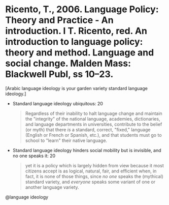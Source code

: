 # Ricento, T., 2006. Language Policy: Theory and Practice - An introduction.  I T. Ricento, red. An introduction to language policy: theory and method. Language and social change. Malden Mass: Blackwell Publ, ss 10–23.

[Arabic language ideology is your garden variety standard language ideology.]

- Standard language ideology ubiquitous: 20

    > Regardless of their inability to halt language change and maintain the "integrity" of the national language, academies, dictionaries, and language departments in universities, contribute to the belief (or myth) that there *is* a standard, correct, "fixed," language (English or French or Spanish, etc.), and that students must go to school to "learn" their native language. 

- Standard language ideology hinders social mobility but is invisible, and no one speaks it: 20

    > yet it is a policy which is largely hidden from view because it most citizens accept is as logical, natural, fair, and efficient when, in fact, it is none of those things, since *no one* speaks the (mythical) standard variety, and *everyone* speaks some variant of one or another language variety.

@language ideology
